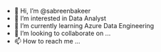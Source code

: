 - 👋 Hi, I’m @sabreenbakeer
- 👀 I’m interested in Data Analyst
- 🌱 I’m currently learning Azure Data Engineering
- 💞️ I’m looking to collaborate on ...
- 📫 How to reach me ...

<!---
sabreenbakeer/sabreenbakeer is a ✨ special ✨ repository because its `README.md` (this file) appears on your GitHub profile.
You can click the Preview link to take a look at your changes.
--->
